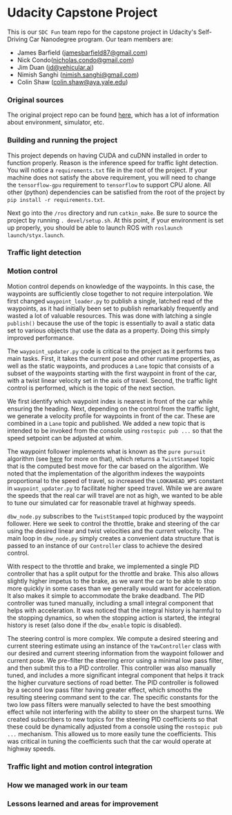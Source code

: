 # Udacity Capstone Project 

This is our `SDC Fun` team repo for the capstone project in Udacity's Self-Driving Car Nanodegree 
program.  Our team members are:

 * James Barfield (jamesbarfield87@gmail.com)
 * Nick Condo(nicholas.condo@gmail.com)
 * Jim Duan (jd@vehicular.ai)
 * Nimish Sanghi (nimish.sanghi@gmail.com)
 * Colin Shaw (colin.shaw@aya.yale.edu)



### Original sources

The original project repo can be found [here](https://github.com/udacity/CarND-Capstone), 
which has a lot of information about environment, simulator, etc.



### Building and running the project

This project depends on having CUDA and cuDNN installed in order to function
properly.  Reason is the inference speed for traffic light detection.  You will
notice a `requirements.txt` file in the root of the project.  If your machine does
not satisfy the above requirement, you will need to change the `tensorflow-gpu`
requirement to `tensorflow` to support CPU alone.  All other (python) dependencies
can be satisfied from the root of the project by `pip install -r requirements.txt`.  

Next go into the `/ros` directory and run `catkin_make`.  Be sure to source the 
project by running `. devel/setup.sh`.  At this point, if your environment is set 
up properly, you should be able to launch ROS with `roslaunch launch/styx.launch`.



### Traffic light detection



### Motion control

Motion control depends on knowledge of the waypoints.  In this case, the waypoints
are sufficiently close together to not require interpolation.  We first changed
`waypoint_loader.py` to publish a single, latched read of the waypoints, as 
it had initially been set to publish remarkably frequently and wasted a lot of
valuable resources.  This was done with latching a single `publish()` because 
the use of the topic is essentially to avail a static data set to various objects
that use the data as a property.  Doing this simply improved performance.

The `waypoint_updater.py` code is critical to the project as it performs two main 
tasks.  First, it takes the current pose and other runtime properties, as well
as the static waypoints, and produces a `Lane` topic that consists of a subset of 
the waypoints starting with the first waypoint in front of the car, with a twist 
linear velocity set in the axis of travel.  Second, the traffic light control 
is performed, which is the topic of the next section.

We first identify which waypoint index is nearest in front of the car while 
ensuring the heading.  Next, depending on the control from the traffic light, we
generate a velocity profile for waypoints in front of the car.  These are 
combined in a `Lane` topic and published.  We added a new topic that is intended 
to be invoked from the console using `rostopic pub ...` so that the speed 
setpoint can be adjusted at whim.  

The waypoint follower implements what is known as the `pure pursuit` algorithm
(see [here](docs/Coulter.pdf) for more on that), which returns a `TwistStamped`
topic that is the computed best move for the car based on the algorithm.  We noted
that the implementation of the algorithm indexes the waypoints proportional to 
the speed of travel, so increased the `LOOKAHEAD_WPS` constant in `waypoint_updater.py`
to facilitate higher speed travel.  While we are aware the speeds that the
real car will travel are not as high, we wanted to be able to tune our simulated
car for reasonable travel at highway speeds.

`dbw_node.py` subscribes to the `TwistStamped` topic produced by the waypoint 
follower.  Here we seek to control the throttle, brake and steering of the 
car using the desired linear and twist velocities and the current velocity.  The 
main loop in `dbw_node.py` simply creates a convenient data structure that is
passed to an instance of our `Controller` class to achieve the desired control.

With respect to the throttle and brake, we implemented a single PID 
controller that has a split output for the throttle and brake.  This also allows
slightly higher impetus to the brake, as we want the car to be able to stop
more quickly in some cases than we generally would want for acceleration.  It 
also makes it simple to accommodate the brake deadband.  The PID controller was
tuned manually, including a small integral component that helps with 
acceleration.  It was noticed that the integral history is harmful to
the stopping dynamics, so when the stopping action is started, the integral 
history is reset (also done if the `dbw_enable` topic is disabled).  

The steering control is more complex.  We compute a desired steering and current 
steering estimate using an instance of the `YawController` class with our 
desired and current steering information from the waypoint follower and current 
pose.  We pre-filter the steering error using a minimal low pass filter, and 
then submit this to a PID controller.  This controller was also manually 
tuned, and includes a more significant integral component that helps it track the
higher curvature sections of road better.  The PID controller is followed by 
a second low pass filter having greater effect, which smooths the resulting 
steering command sent to the car.  The specific constants for the two low pass 
filters were manually selected to have the best smoothing effect while not 
interfering with the ability to steer on the sharpest turns.  We created 
subscribers to new topics for the steering PID coefficients so that these 
could be dynamically adjusted from a console using the `rostopic pub ...` 
mechanism.  This allowed us to more easily tune the coefficients.  This was 
critical in tuning the coefficients such that the car would operate at 
highway speeds.



### Traffic light and motion control integration



### How we managed work in our team



### Lessons learned and areas for improvement

